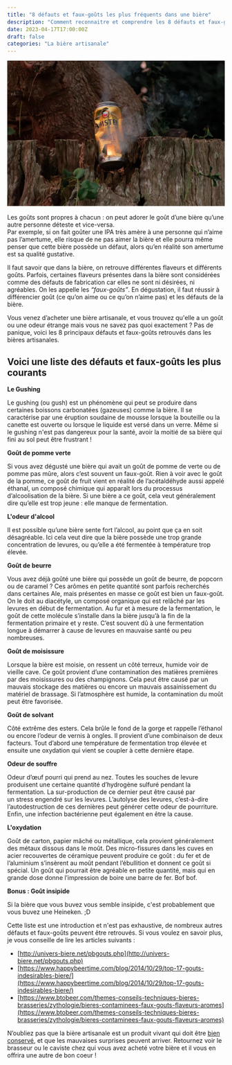 ```yaml
---
title: "8 défauts et faux-goûts les plus fréquents dans une bière"
description: "Comment reconnaitre et comprendre les 8 défauts et faux-goûts les plus fréquents pouvant être présents dans une bière artisanale."
date: 2023-04-17T17:00:00Z
draft: false
categories: "La bière artisanale"
---
```


![Une canette de bière écrasée au sol](cover.webp)

Les goûts sont propres à chacun : on peut adorer le goût d’une bière qu’une autre personne déteste et vice-versa.  
Par exemple, si on fait goûter une IPA très amère à une personne qui n’aime pas l’amertume, elle risque de ne pas aimer la bière et elle pourra même penser que cette bière possède un défaut, alors qu’en réalité son amertume est sa qualité gustative.

Il faut savoir que dans la bière, on retrouve différentes flaveurs et différents goûts. Parfois, certaines flaveurs présentes dans la bière sont considérées comme des défauts de fabrication car elles ne sont ni désirées, ni agréables. On les appelle les _“faux-goûts”_. En dégustation, il faut réussir à différencier goût (ce qu’on aime ou ce qu’on n’aime pas) et les défauts de la bière.

Vous venez d’acheter une bière artisanale, et vous trouvez qu'elle a un goût ou une odeur étrange mais vous ne savez pas quoi exactement ? Pas de panique, voici les 8 principaux défauts et faux-goûts retrouvés dans les bières artisanales.

## Voici une liste des défauts et faux-goûts les plus courants

**Le Gushing**

Le gushing (ou gush) est un phénomène qui peut se produire dans certaines boissons carbonatées (gazeuses) comme la bière. Il se caractérise par une éruption soudaine de mousse lorsque la bouteille ou la canette est ouverte ou lorsque le liquide est versé dans un verre. Même si le gushing n'est pas dangereux pour la santé, avoir la moitié de sa bière qui fini au sol peut être frustrant !

**Goût de pomme verte**

Si vous avez dégusté une bière qui avait un goût de pomme de verte ou de pomme pas mûre, alors c’est souvent un faux-goût. Rien à voir avec le goût de la pomme, ce goût de fruit vient en réalité de l’acétaldéhyde aussi appelé éthanal, un composé chimique qui apparaît lors du processus d’alcoolisation de la bière. Si une bière a ce goût, cela veut généralement dire qu’elle est trop jeune : elle manque de fermentation.

**L'odeur d'alcool**

Il est possible qu’une bière sente fort l’alcool, au point que ça en soit désagréable. Ici cela veut dire que la bière possède une trop grande concentration de levures, ou qu’elle a été fermentée à température trop élevée.

**Goût de beurre**

Vous avez déjà goûté une bière qui possède un goût de beurre, de popcorn ou de caramel ? Ces arômes en petite quantité sont parfois recherchés dans certaines Ale, mais présentes en masse ce goût est bien un faux-goût. On le doit au diacétyle, un composé organique qui est relâché par les levures en début de fermentation. Au fur et à mesure de la fermentation, le goût de cette molécule s’installe dans la bière jusqu’à la fin de la fermentation primaire et y reste. C’est souvent dû à une fermentation longue à démarrer à cause de levures en mauvaise santé ou peu nombreuses.

**Goût de moisissure**

Lorsque la bière est moisie, on ressent un côté terreux, humide voir de vieille cave. Ce goût provient d’une contamination des matières premières par des moisissures ou des champignons. Cela peut être causé par un mauvais stockage des matières ou encore un mauvais assainissement du matériel de brassage. Si l’atmosphère est humide, la contamination du moût peut être favorisée.

**Goût de solvant**

Côté extrême des esters. Cela brûle le fond de la gorge et rappelle l’éthanol ou encore l’odeur de vernis à ongles. Il provient d’une combinaison de deux facteurs. Tout d’abord une température de fermentation trop élevée et ensuite une oxydation qui vient se coupler à cette dernière étape.

**Odeur de souffre**

Odeur d’œuf pourri qui prend au nez. Toutes les souches de levure produisent une certaine quantité d’hydrogène sulfuré pendant la fermentation. La sur-production de ce dernier peut être causé par un stress engendré sur les levures. L’autolyse des levures, c’est-à-dire l’autodestruction de ces dernières peut générer cette odeur de pourriture. Enfin, une infection bactérienne peut également en être la cause.

**L'oxydation**

Goût de carton, papier mâché ou métallique, cela provient généralement des métaux dissous dans le moût. Des micro-fissures dans les cuves en acier recouvertes de céramique peuvent produire ce goût : du fer et de l’aluminium s’insèrent au moût pendant l’ébullition et donnent ce goût si spécial. Un goût qui pourrait être agréable en petite quantité, mais qui en grande dose donne l’impression de boire une barre de fer. Bof bof.

**Bonus : Goût insipide**

Si la bière que vous buvez vous semble insipide, c'est probablement que vous buvez une Heineken. ;D

Cette liste est une introduction et n'est pas exhaustive, de nombreux autres défauts et faux-goûts peuvent être retrouvés. Si vous voulez en savoir plus, je vous conseille de lire les articles suivants :

- [http://univers-biere.net/pbgouts.php](http://univers-biere.net/pbgouts.php)
- [https://www.happybeertime.com/blog/2014/10/29/top-17-gouts-indesirables-biere/](https://www.happybeertime.com/blog/2014/10/29/top-17-gouts-indesirables-biere/)
- [https://www.btobeer.com/themes-conseils-techniques-bieres-brasseries/zythologie/bieres-contaminees-faux-gouts-flaveurs-aromes](https://www.btobeer.com/themes-conseils-techniques-bieres-brasseries/zythologie/bieres-contaminees-faux-gouts-flaveurs-aromes)

N’oubliez pas que la bière artisanale est un produit vivant qui doit être [bien conservé](/blog/biere-artisanale-4-regles-pour-bien-la-conserver-chez-soi/), et que les mauvaises surprises peuvent arriver. Retournez voir le brasseur ou le caviste chez qui vous avez acheté votre bière et il vous en offrira une autre de bon coeur !